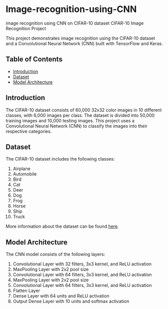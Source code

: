 # Image-recognition-using-CNN
image recognition using CNN on CIFAR-10 dataset 
CIFAR-10 Image Recognition Project

This project demonstrates image recognition using the CIFAR-10 dataset and a Convolutional Neural Network (CNN) built with TensorFlow and Keras.

## Table of Contents

- [Introduction](#introduction)
- [Dataset](#dataset)
- [Model Architecture](#model-architecture)

## Introduction

The CIFAR-10 dataset consists of 60,000 32x32 color images in 10 different classes, with 6,000 images per class. The dataset is divided into 50,000 training images and 10,000 testing images. This project uses a Convolutional Neural Network (CNN) to classify the images into their respective categories.

## Dataset

The CIFAR-10 dataset includes the following classes:
1. Airplane
2. Automobile
3. Bird
4. Cat
5. Deer
6. Dog
7. Frog
8. Horse
9. Ship
10. Truck

More information about the dataset can be found [here](https://www.cs.toronto.edu/~kriz/cifar.html).

## Model Architecture

The CNN model consists of the following layers:
1. Convolutional Layer with 32 filters, 3x3 kernel, and ReLU activation
2. MaxPooling Layer with 2x2 pool size
3. Convolutional Layer with 64 filters, 3x3 kernel, and ReLU activation
4. MaxPooling Layer with 2x2 pool size
5. Convolutional Layer with 64 filters, 3x3 kernel, and ReLU activation
6. Flatten Layer
7. Dense Layer with 64 units and ReLU activation
8. Output Dense Layer with 10 units and softmax activation
